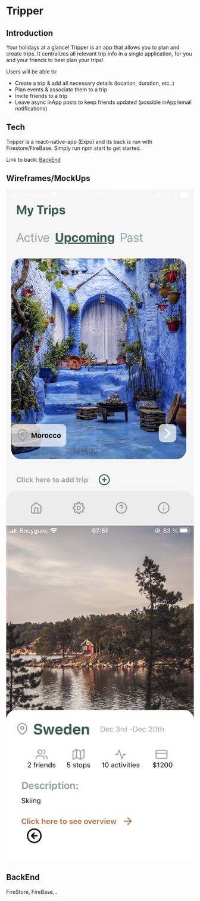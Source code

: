 # Tripper

## Introduction

Your holidays at a glance!
Tripper is an app that allows you to plan and create trips. It centralizes all relevant trip info in a single application, for you and your friends to best plan your trips!

Users will be able to:

- Create a trip & add all necessary details (location, duration, etc..)
- Plan events & associate them to a trip
- Invite friends to a trip
- Leave async inApp posts to keep friends updated (possible inApp/email notifications)

## Tech

Tripper is a react-native-app (Expo) and its back is run with Firestore/FireBase.
Simply run npm start to get started.

Link to back: [BackEnd](https://github.com/LaurencePortron/Tripper_-Back-)

## Wireframes/MockUps

![Screenshot](FronPage.PNG)
![Screenshot](TripOverView.PNG)

## BackEnd

FireStore, FireBase,..
